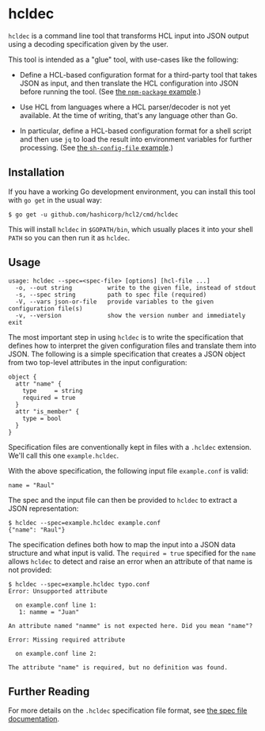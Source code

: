 # hcldec

`hcldec` is a command line tool that transforms HCL input into JSON output
using a decoding specification given by the user.

This tool is intended as a "glue" tool, with use-cases like the following:

* Define a HCL-based configuration format for a third-party tool that takes
  JSON as input, and then translate the HCL configuration into JSON before
  running the tool. (See [the `npm-package` example](examples/npm-package).)

* Use HCL from languages where a HCL parser/decoder is not yet available.
  At the time of writing, that's any language other than Go.

* In particular, define a HCL-based configuration format for a shell script
  and then use `jq` to load the result into environment variables for
  further processing. (See [the `sh-config-file` example](examples/sh-config-file).)

## Installation

If you have a working Go development environment, you can install this tool
with `go get` in the usual way:

```
$ go get -u github.com/hashicorp/hcl2/cmd/hcldec
```

This will install `hcldec` in `$GOPATH/bin`, which usually places it into
your shell `PATH` so you can then run it as `hcldec`.

## Usage

```
usage: hcldec --spec=<spec-file> [options] [hcl-file ...]
  -o, --out string          write to the given file, instead of stdout
  -s, --spec string         path to spec file (required)
  -V, --vars json-or-file   provide variables to the given configuration file(s)
  -v, --version             show the version number and immediately exit
```

The most important step in using `hcldec` is to write the specification that
defines how to interpret the given configuration files and translate them
into JSON. The following is a simple specification that creates a JSON
object from two top-level attributes in the input configuration:

```hcl
object {
  attr "name" {
    type     = string
    required = true
  }
  attr "is_member" {
    type = bool
  }
}
```

Specification files are conventionally kept in files with a `.hcldec`
extension. We'll call this one `example.hcldec`.

With the above specification, the following input file `example.conf` is
valid:

```hcl
name = "Raul"
```

The spec and the input file can then be provided to `hcldec` to extract a
JSON representation:

```
$ hcldec --spec=example.hcldec example.conf
{"name": "Raul"}
```

The specification defines both how to map the input into a JSON data structure
and what input is valid. The `required = true` specified for the `name`
allows `hcldec` to detect and raise an error when an attribute of that name
is not provided:

```
$ hcldec --spec=example.hcldec typo.conf
Error: Unsupported attribute

  on example.conf line 1:
   1: namme = "Juan"

An attribute named "namme" is not expected here. Did you mean "name"?

Error: Missing required attribute

  on example.conf line 2:

The attribute "name" is required, but no definition was found.
```

## Further Reading

For more details on the `.hcldec` specification file format, see
[the spec file documentation](spec-format.md).
